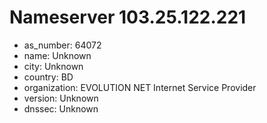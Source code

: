 # Nameserver 103.25.122.221

* as_number: 64072
* name: Unknown
* city: Unknown
* country: BD
* organization: EVOLUTION NET Internet Service Provider
* version: Unknown
* dnssec: Unknown

